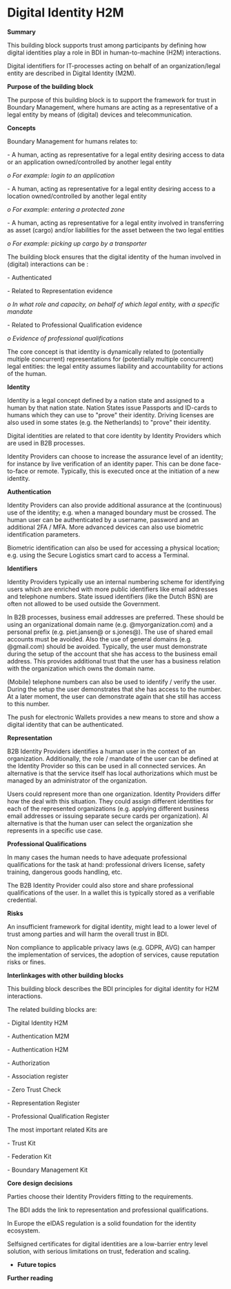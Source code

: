 # Digital Identity H2M

**Summary**

This building block supports trust among participants by defining how digital identities play a role in BDI in human-to-machine (H2M) interactions.

Digital identifiers for IT-processes acting on behalf of an organization/legal entity are described in Digital Identity (M2M).

**Purpose of the building block**

The purpose of this building block is to support the framework for trust in Boundary Management, where humans are acting as a representative of a legal entity by means of  (digital) devices and telecommunication.

**Concepts**

Boundary Management for humans relates to:

\-          A human, acting as representative for a legal entity desiring access to data or an application owned/controlled by another legal entity

&#x20;           _o   For example: login to an application_

\-          A human, acting as representative for a legal entity desiring access to a location owned/controlled by another legal entity

&#x20;  _o   For example: entering a protected zone_

\-          A human, acting as representative for a legal entity involved in transferring as asset (cargo) and/or liabilities for the asset between the two legal entities

&#x20;  _o   For example: picking up cargo by a transporter_

The building block ensures that the digital identity of the human involved in (digital) interactions can be :

\-          Authenticated

\-          Related to Representation evidence

&#x20;         _o   In what role and capacity, on behalf of which legal entity, with a specific mandate_

\-          Related to Professional Qualification evidence

&#x20;       _o   Evidence of professional qualifications_

The core concept is that identity is dynamically related to (potentially multiple concurrent) representations for (potentially multiple concurrent) legal entities: the legal entity assumes liability and accountability for actions of the human.

**Identity**

Identity is a legal concept defined by a nation state and assigned to a human by that nation state. Nation States issue Passports and ID-cards to humans which they can use to "prove" their identity. Driving licenses are also used in some states (e.g. the Netherlands) to "prove" their identity.

Digital identities are related to that core identity by Identity Providers which are used in B2B processes.  &#x20;

Identity Providers can choose to increase the assurance level of an identity; for instance by live verification of an identity paper. This can be done face-to-face or remote. Typically, this is executed once at the initiation of a new identity.

**Authentication**

Identity Providers can also provide additional assurance at the (continuous) use of the identity; e.g. when a managed boundary must be crossed. The human user can be authenticated by a username, password and an additional 2FA / MFA. More advanced devices can also use biometric identification parameters.

Biometric identification can also be used for accessing a physical location; e.g. using the Secure Logistics smart card to access a Terminal.

**Identifiers**

Identity Providers typically use an internal numbering scheme for identifying users which are enriched with more public identifiers like email addresses and telephone numbers. State issued identifiers (like the Dutch BSN) are often not allowed to be used outside the Government.&#x20;

In B2B processes, business email addresses are preferred. These should be using an organizational domain name (e.g. @myorganization.com) and a personal prefix (e.g. piet.jansen@ or s.jones@). The use of shared email accounts must be avoided. Also the use of general domains (e.g. @gmail.com) should be avoided. Typically, the user must demonstrate during the setup of the account that she has access to the business email address. This provides additional trust that the user has a business relation with the organization which owns the domain name.

(Mobile) telephone numbers can also be used to identify / verify the user. During the setup the user demonstrates that she has access to the number. At a later moment, the user can demonstrate again that she still has access to this number.

The push for electronic Wallets provides a new means to store and show a digital identity that can be authenticated.&#x20;

**Representation**

B2B Identity Providers identifies a human user in the context of an organization. Additionally, the role / mandate of the user can be defined at the Identity Provider so this can be used in all connected services. An alternative is that the service itself has local authorizations which must be managed by an administrator of the organization.

Users could represent more than one organization. Identity Providers differ how the deal with this situation. They could assign different identities for each of the represented organizations (e.g. applying different business email addresses or issuing separate secure cards per organization). Al alternative is that the human user can select the organization she represents in a specific use case.

**Professional Qualifications**

In many cases the human needs to have adequate professional qualifications for the task at hand: professional drivers license, safety training, dangerous goods handling, etc.

The B2B Identity Provider could also store and share professional qualifications of the user. In a wallet this is typically stored as a verifiable credential.

**Risks**

An insufficient framework for digital identity, might lead to a lower level of trust among parties and will harm the overall trust in BDI.

Non compliance to applicable privacy laws (e.g. GDPR, AVG) can hamper the implementation of services, the adoption of services, cause reputation risks or fines.

**Interlinkages with other building blocks**

This building block describes the BDI principles for digital identity for H2M interactions.

The related building blocks are:

\-          Digital Identity H2M

\-          Authentication M2M

\-          Authentication H2M

\-          Authorization

\-          Association register

\-          Zero Trust Check

\-          Representation Register

\-          Professional Qualification Register

The most important related Kits are

\-          Trust Kit

\-          Federation Kit

\-          Boundary Management Kit

&#x20;

**Core design decisions**

Parties choose their Identity Providers fitting to the requirements.

The BDI adds the link to representation and professional qualifications.

In Europe the eIDAS regulation is a solid foundation for the identity ecosystem.

Selfsigned certificates for digital identities are a low-barrier entry level solution, with serious limitations on trust, federation and scaling.

&#x20;

* **​Future topics**

&#x20;

**Further reading**

&#x20;

&#x20;
